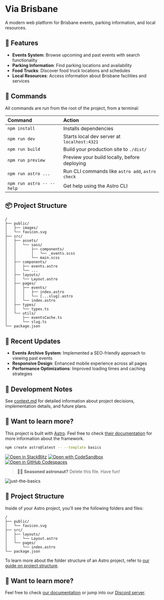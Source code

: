 # Via Brisbane

A modern web platform for Brisbane events, parking information, and local resources.

## 🚀 Features

- **Events System**: Browse upcoming and past events with search functionality
- **Parking Information**: Find parking locations and availability
- **Food Trucks**: Discover food truck locations and schedules
- **Local Resources**: Access information about Brisbane facilities and services

## 🧞 Commands

All commands are run from the root of the project, from a terminal:

| Command                   | Action                                           |
| :------------------------ | :----------------------------------------------- |
| `npm install`             | Installs dependencies                            |
| `npm run dev`             | Starts local dev server at `localhost:4321`      |
| `npm run build`           | Build your production site to `./dist/`          |
| `npm run preview`         | Preview your build locally, before deploying     |
| `npm run astro ...`       | Run CLI commands like `astro add`, `astro check` |
| `npm run astro -- --help` | Get help using the Astro CLI                     |

## 📦 Project Structure

```text
/
├── public/
│   ├── images/
│   └── favicon.svg
├── src/
│   ├── assets/
│   │   └── sass/
│   │       ├── components/
│   │       │   └── _events.scss
│   │       └── main.scss
│   ├── components/
│   │   ├── events.astro
│   │   └── ...
│   ├── layouts/
│   │   └── Layout.astro
│   ├── pages/
│   │   ├── events/
│   │   │   ├── index.astro
│   │   │   └── [...slug].astro
│   │   └── index.astro
│   ├── types/
│   │   └── types.ts
│   └── utils/
│       ├── eventsCache.ts
│       └── slug.ts
└── package.json
```

## 🔄 Recent Updates

- **Events Archive System**: Implemented a SEO-friendly approach to viewing past events
- **Responsive Design**: Enhanced mobile experience across all pages
- **Performance Optimizations**: Improved loading times and caching strategies

## 📝 Development Notes

See [context.md](./context.md) for detailed information about project decisions, implementation details, and future plans.

## 👀 Want to learn more?

This project is built with [Astro](https://astro.build). Feel free to check [their documentation](https://docs.astro.build) for more information about the framework.

```sh
npm create astro@latest -- --template basics
```

[![Open in StackBlitz](https://developer.stackblitz.com/img/open_in_stackblitz.svg)](https://stackblitz.com/github/withastro/astro/tree/latest/examples/basics)
[![Open with CodeSandbox](https://assets.codesandbox.io/github/button-edit-lime.svg)](https://codesandbox.io/p/sandbox/github/withastro/astro/tree/latest/examples/basics)
[![Open in GitHub Codespaces](https://github.com/codespaces/badge.svg)](https://codespaces.new/withastro/astro?devcontainer_path=.devcontainer/basics/devcontainer.json)

> 🧑‍🚀 **Seasoned astronaut?** Delete this file. Have fun!

![just-the-basics](https://github.com/withastro/astro/assets/2244813/a0a5533c-a856-4198-8470-2d67b1d7c554)

## 🚀 Project Structure

Inside of your Astro project, you'll see the following folders and files:

```text
/
├── public/
│   └── favicon.svg
├── src/
│   ├── layouts/
│   │   └── Layout.astro
│   └── pages/
│       └── index.astro
└── package.json
```

To learn more about the folder structure of an Astro project, refer to [our guide on project structure](https://docs.astro.build/en/basics/project-structure/).

## 👀 Want to learn more?

Feel free to check [our documentation](https://docs.astro.build) or jump into our [Discord server](https://astro.build/chat).
